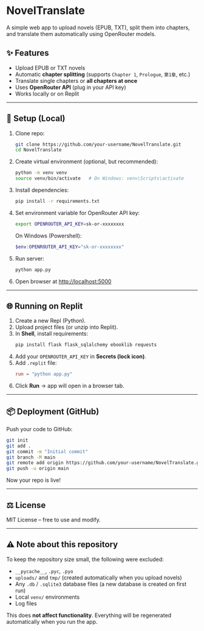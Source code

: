 # NovelTranslate

A simple web app to upload novels (EPUB, TXT), split them into chapters, and translate them automatically using OpenRouter models.

## ✨ Features
- Upload EPUB or TXT novels
- Automatic **chapter splitting** (supports `Chapter 1`, `Prologue`, `第1章`, etc.)
- Translate single chapters or **all chapters at once**
- Uses **OpenRouter API** (plug in your API key)
- Works locally or on Replit

---

## 🚀 Setup (Local)

1. Clone repo:
   ```bash
   git clone https://github.com/your-username/NovelTranslate.git
   cd NovelTranslate
   ```

2. Create virtual environment (optional, but recommended):
   ```bash
   python -m venv venv
   source venv/bin/activate   # On Windows: venv\Scripts\activate
   ```

3. Install dependencies:
   ```bash
   pip install -r requirements.txt
   ```

4. Set environment variable for OpenRouter API key:
   ```bash
   export OPENROUTER_API_KEY=sk-or-xxxxxxxx
   ```

   On Windows (Powershell):
   ```powershell
   $env:OPENROUTER_API_KEY="sk-or-xxxxxxxx"
   ```

5. Run server:
   ```bash
   python app.py
   ```

6. Open browser at [http://localhost:5000](http://localhost:5000)

---

## 🌐 Running on Replit

1. Create a new Repl (Python).  
2. Upload project files (or unzip into Replit).  
3. In **Shell**, install requirements:
   ```bash
   pip install flask flask_sqlalchemy ebooklib requests
   ```
4. Add your `OPENROUTER_API_KEY` in **Secrets (lock icon)**.  
5. Add `.replit` file:
   ```toml
   run = "python app.py"
   ```
6. Click **Run** → app will open in a browser tab.

---

## 📦 Deployment (GitHub)

Push your code to GitHub:

```bash
git init
git add .
git commit -m "Initial commit"
git branch -M main
git remote add origin https://github.com/your-username/NovelTranslate.git
git push -u origin main
```

Now your repo is live!

---

## ⚖️ License

MIT License – free to use and modify.

---

## ⚠️ Note about this repository

To keep the repository size small, the following were excluded:
- `__pycache__`, `.pyc`, `.pyo`
- `uploads/` and `tmp/` (created automatically when you upload novels)
- Any `.db` / `.sqlite3` database files (a new database is created on first run)
- Local `venv/` environments
- Log files

This does **not affect functionality**. Everything will be regenerated automatically when you run the app.
